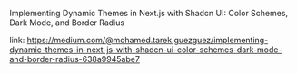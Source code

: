 Implementing Dynamic Themes in Next.js with Shadcn UI: Color Schemes, Dark Mode, and Border Radius

link: https://medium.com/@mohamed.tarek.guezguez/implementing-dynamic-themes-in-next-js-with-shadcn-ui-color-schemes-dark-mode-and-border-radius-638a9945abe7
